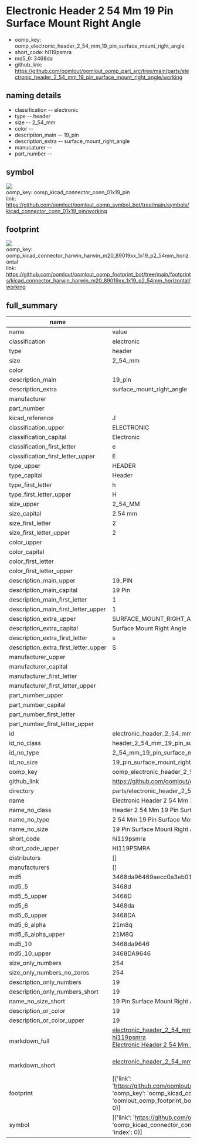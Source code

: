 # Electronic Header 2 54 Mm 19 Pin Surface Mount Right Angle

  
* oomp_key: oomp_electronic_header_2_54_mm_19_pin_surface_mount_right_angle 
* short_code: hi119psmra
* md5_6: 3468da  
* github_link: https://github.com/oomlout/oomlout_oomp_part_src/tree/main/parts/electronic_header_2_54_mm_19_pin_surface_mount_right_angle/working  
## naming details
* classification -- electronic
* type -- header
* size -- 2_54_mm
* color -- 
* description_main -- 19_pin
* description_extra -- surface_mount_right_angle
* manucaturer -- 
* part_number -- 



## symbol

![](symbol/{index}/working/working_600.png)  
oomp_key: oomp_kicad_connector_conn_01x19_pin  
link: https://github.com/oomlout/oomlout_oomp_symbol_bot/tree/main/symbols/kicad_connector_conn_01x19_pin/working  

## footprint

![](footprint/{index}/working/working_600.png)  
oomp_key: oomp_kicad_connector_harwin_harwin_m20_89019xx_1x19_p2_54mm_horizontal  
link: https://github.com/oomlout/oomlout_oomp_footprint_bot/tree/main/footprints/kicad_connector_harwin_harwin_m20_89019xx_1x19_p2_54mm_horizontal/working  

## full_summary
| name | value | 
| --- | --- | 
| name | value | 
| classification | electronic | 
| type | header | 
| size | 2_54_mm | 
| color |  | 
| description_main | 19_pin | 
| description_extra | surface_mount_right_angle | 
| manufacturer |  | 
| part_number |  | 
| kicad_reference | J | 
| classification_upper | ELECTRONIC | 
| classification_capital | Electronic | 
| classification_first_letter | e | 
| classification_first_letter_upper | E | 
| type_upper | HEADER | 
| type_capital | Header | 
| type_first_letter | h | 
| type_first_letter_upper | H | 
| size_upper | 2_54_MM | 
| size_capital | 2.54 mm | 
| size_first_letter | 2 | 
| size_first_letter_upper | 2 | 
| color_upper |  | 
| color_capital |  | 
| color_first_letter |  | 
| color_first_letter_upper |  | 
| description_main_upper | 19_PIN | 
| description_main_capital | 19 Pin | 
| description_main_first_letter | 1 | 
| description_main_first_letter_upper | 1 | 
| description_extra_upper | SURFACE_MOUNT_RIGHT_ANGLE | 
| description_extra_capital | Surface Mount Right Angle | 
| description_extra_first_letter | s | 
| description_extra_first_letter_upper | S | 
| manufacturer_upper |  | 
| manufacturer_capital |  | 
| manufacturer_first_letter |  | 
| manufacturer_first_letter_upper |  | 
| part_number_upper |  | 
| part_number_capital |  | 
| part_number_first_letter |  | 
| part_number_first_letter_upper |  | 
| id | electronic_header_2_54_mm_19_pin_surface_mount_right_angle | 
| id_no_class | header_2_54_mm_19_pin_surface_mount_right_angle | 
| id_no_type | 2_54_mm_19_pin_surface_mount_right_angle | 
| id_no_size | 19_pin_surface_mount_right_angle | 
| oomp_key | oomp_electronic_header_2_54_mm_19_pin_surface_mount_right_angle | 
| github_link | https://github.com/oomlout/oomlout_oomp_part_src/tree/main/parts/electronic_header_2_54_mm_19_pin_surface_mount_right_angle/working | 
| directory | parts/electronic_header_2_54_mm_19_pin_surface_mount_right_angle | 
| name | Electronic Header 2 54 Mm 19 Pin Surface Mount Right Angle | 
| name_no_class | Header 2 54 Mm 19 Pin Surface Mount Right Angle | 
| name_no_type | 2 54 Mm 19 Pin Surface Mount Right Angle | 
| name_no_size | 19 Pin Surface Mount Right Angle | 
| short_code | hi119psmra | 
| short_code_upper | HI119PSMRA | 
| distributors | [] | 
| manufacturers | [] | 
| md5 | 3468da96469aecc0a3eb01e1e8f09d35 | 
| md5_5 | 3468d | 
| md5_5_upper | 3468D | 
| md5_6 | 3468da | 
| md5_6_upper | 3468DA | 
| md5_6_alpha | 21m8q | 
| md5_6_alpha_upper | 21M8Q | 
| md5_10 | 3468da9646 | 
| md5_10_upper | 3468DA9646 | 
| size_only_numbers | 254 | 
| size_only_numbers_no_zeros | 254 | 
| description_only_numbers | 19 | 
| description_only_numbers_short | 19 | 
| name_no_size_short | 19 Pin Surface Mount Right Angle | 
| description_or_color | 19 | 
| description_or_color_upper | 19 | 
| markdown_full | [electronic_header_2_54_mm_19_pin_surface_mount_right_angle](https://github.com/oomlout/oomlout_oomp_part_src/tree/main/parts/electronic_header_2_54_mm_19_pin_surface_mount_right_angle/working)<br>[hi119psmra](https://github.com/oomlout/oomlout_oomp_part_src/tree/main/parts/electronic_header_2_54_mm_19_pin_surface_mount_right_angle/working)<br>[Electronic Header 2 54 Mm 19 Pin Surface Mount Right Angle](https://github.com/oomlout/oomlout_oomp_part_src/tree/main/parts/electronic_header_2_54_mm_19_pin_surface_mount_right_angle/working)<br><br> | 
| markdown_short | [electronic_header_2_54_mm_19_pin_surface_mount_right_angle](https://github.com/oomlout/oomlout_oomp_part_src/tree/main/parts/electronic_header_2_54_mm_19_pin_surface_mount_right_angle/working)<br><br> | 
| footprint | [{'link': 'https://github.com/oomlout/oomlout_oomp_footprint_bot/tree/main/foootprntss/kicad_connector_harwin_harwin_m20_89019xx_1x19_p2_54mm_horizontal', 'oomp_key': 'oomp_kicad_connector_harwin_harwin_m20_89019xx_1x19_p2_54mm_horizontal', 'directory': 'oomlout_oomp_footprint_bot/footprints/kicad_connector_harwin_harwin_m20_89019xx_1x19_p2_54mm_horizontal//working/working.kicad_mod', 'index': 0}] | 
| symbol | [{'link': 'https://github.com/oomlout/oomlout_oomp_symbol_bot/tree/main/symbols/kicad_connector_conn_01x19_pin', 'oomp_key': 'oomp_kicad_connector_conn_01x19_pin', 'directory': 'oomlout_oomp_symbol_bot/symbols/kicad_connector_conn_01x19_pin//working/working.kicad_sym', 'index': 0}] | 
